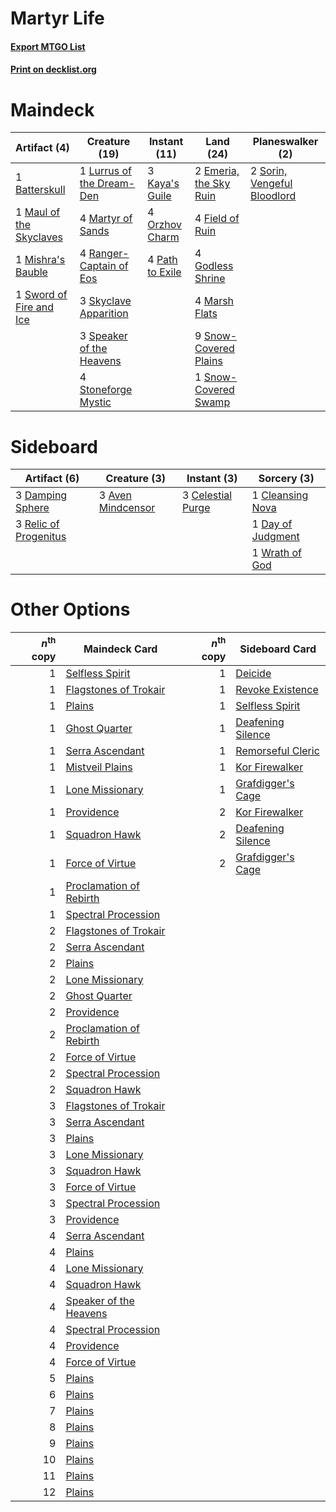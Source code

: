# Martyr Life

#### [Export MTGO List](../collection/Martyr%20Life/Martyr%20Life.txt)
#### [Print on decklist.org](http://decklist.org/?deckmain=1%09Batterskull%0A2%09Emeria,%20the%20Sky%20Ruin%0A4%09Field%20of%20Ruin%0A4%09Godless%20Shrine%0A3%09Kaya's%20Guile%0A1%09Lurrus%20of%20the%20Dream-Den%0A4%09Marsh%20Flats%0A4%09Martyr%20of%20Sands%0A1%09Maul%20of%20the%20Skyclaves%0A1%09Mishra's%20Bauble%0A4%09Orzhov%20Charm%0A4%09Path%20to%20Exile%0A4%09Ranger-Captain%20of%20Eos%0A3%09Skyclave%20Apparition%0A9%09Snow-Covered%20Plains%0A1%09Snow-Covered%20Swamp%0A2%09Sorin,%20Vengeful%20Bloodlord%0A3%09Speaker%20of%20the%20Heavens%0A4%09Stoneforge%20Mystic%0A1%09Sword%20of%20Fire%20and%20Ice&deckside=3%09Aven%20Mindcensor%0A3%09Celestial%20Purge%0A1%09Cleansing%20Nova%0A3%09Damping%20Sphere%0A1%09Day%20of%20Judgment%0A3%09Relic%20of%20Progenitus%0A1%09Wrath%20of%20God)
# Maindeck

|                                           Artifact (4)                                           |                                           Creature (19)                                            |                                       Instant (11)                                       |                                            Land (24)                                            |                                           Planeswalker (2)                                           |
|--------------------------------------------------------------------------------------------------|----------------------------------------------------------------------------------------------------|------------------------------------------------------------------------------------------|-------------------------------------------------------------------------------------------------|------------------------------------------------------------------------------------------------------|
|1 [Batterskull](http://gatherer.wizards.com/Pages/Card/Details.aspx?multiverseid=233055)          |1 [Lurrus of the Dream-Den](http://gatherer.wizards.com/Pages/Card/Details.aspx?multiverseid=479746)|3 [Kaya's Guile](http://gatherer.wizards.com/Pages/Card/Details.aspx?multiverseid=464154) |2 [Emeria, the Sky Ruin](http://gatherer.wizards.com/Pages/Card/Details.aspx?multiverseid=389503)|2 [Sorin, Vengeful Bloodlord](http://gatherer.wizards.com/Pages/Card/Details.aspx?multiverseid=461144)|
|1 [Maul of the Skyclaves](http://gatherer.wizards.com/Pages/Card/Details.aspx?multiverseid=491651)|4 [Martyr of Sands](http://gatherer.wizards.com/Pages/Card/Details.aspx?multiverseid=121263)        |4 [Orzhov Charm](http://gatherer.wizards.com/Pages/Card/Details.aspx?multiverseid=460468) |4 [Field of Ruin](http://gatherer.wizards.com/Pages/Card/Details.aspx?multiverseid=435415)       |                                                                                                      |
|1 [Mishra's Bauble](http://gatherer.wizards.com/Pages/Card/Details.aspx?multiverseid=122122)      |4 [Ranger-Captain of Eos](http://gatherer.wizards.com/Pages/Card/Details.aspx?multiverseid=463970)  |4 [Path to Exile](http://gatherer.wizards.com/Pages/Card/Details.aspx?multiverseid=220511)|4 [Godless Shrine](http://gatherer.wizards.com/Pages/Card/Details.aspx?multiverseid=405099)      |                                                                                                      |
|1 [Sword of Fire and Ice](http://gatherer.wizards.com/Pages/Card/Details.aspx?multiverseid=46429) |3 [Skyclave Apparition](http://gatherer.wizards.com/Pages/Card/Details.aspx?multiverseid=495603)    |                                                                                          |4 [Marsh Flats](http://gatherer.wizards.com/Pages/Card/Details.aspx?multiverseid=405101)         |                                                                                                      |
|                                                                                                  |3 [Speaker of the Heavens](http://gatherer.wizards.com/Pages/Card/Details.aspx?multiverseid=488246) |                                                                                          |9 [Snow-Covered Plains](http://gatherer.wizards.com/Pages/Card/Details.aspx?multiverseid=121267) |                                                                                                      |
|                                                                                                  |4 [Stoneforge Mystic](http://gatherer.wizards.com/Pages/Card/Details.aspx?multiverseid=198383)      |                                                                                          |1 [Snow-Covered Swamp](http://gatherer.wizards.com/Pages/Card/Details.aspx?multiverseid=121256)  |                                                                                                      |


# Sideboard

|                                          Artifact (6)                                          |                                        Creature (3)                                        |                                        Instant (3)                                         |                                        Sorcery (3)                                         |
|------------------------------------------------------------------------------------------------|--------------------------------------------------------------------------------------------|--------------------------------------------------------------------------------------------|--------------------------------------------------------------------------------------------|
|3 [Damping Sphere](http://gatherer.wizards.com/Pages/Card/Details.aspx?multiverseid=443101)     |3 [Aven Mindcensor](http://gatherer.wizards.com/Pages/Card/Details.aspx?multiverseid=426707)|3 [Celestial Purge](http://gatherer.wizards.com/Pages/Card/Details.aspx?multiverseid=183055)|1 [Cleansing Nova](http://gatherer.wizards.com/Pages/Card/Details.aspx?multiverseid=447145) |
|3 [Relic of Progenitus](http://gatherer.wizards.com/Pages/Card/Details.aspx?multiverseid=174824)|                                                                                            |                                                                                            |1 [Day of Judgment](http://gatherer.wizards.com/Pages/Card/Details.aspx?multiverseid=439344)|
|                                                                                                |                                                                                            |                                                                                            |1 [Wrath of God](http://gatherer.wizards.com/Pages/Card/Details.aspx?multiverseid=129808)   |


# Other Options

|*n*<sup>th</sup> copy|                                          Maindeck Card                                           |*n*<sup>th</sup> copy|                                       Sideboard Card                                       |
|--------------------:|--------------------------------------------------------------------------------------------------|--------------------:|--------------------------------------------------------------------------------------------|
|                    1|[Selfless Spirit](http://gatherer.wizards.com/Pages/Card/Details.aspx?multiverseid=414332)        |                    1|[Deicide](http://gatherer.wizards.com/Pages/Card/Details.aspx?multiverseid=380395)          |
|                    1|[Flagstones of Trokair](http://gatherer.wizards.com/Pages/Card/Details.aspx?multiverseid=116733)  |                    1|[Revoke Existence](http://gatherer.wizards.com/Pages/Card/Details.aspx?multiverseid=378397) |
|                    1|[Plains](http://gatherer.wizards.com/Pages/Card/Details.aspx?multiverseid=439856)                 |                    1|[Selfless Spirit](http://gatherer.wizards.com/Pages/Card/Details.aspx?multiverseid=414332)  |
|                    1|[Ghost Quarter](http://gatherer.wizards.com/Pages/Card/Details.aspx?multiverseid=389534)          |                    1|[Deafening Silence](http://gatherer.wizards.com/Pages/Card/Details.aspx?multiverseid=472972)|
|                    1|[Serra Ascendant](http://gatherer.wizards.com/Pages/Card/Details.aspx?multiverseid=438597)        |                    1|[Remorseful Cleric](http://gatherer.wizards.com/Pages/Card/Details.aspx?multiverseid=447169)|
|                    1|[Mistveil Plains](http://gatherer.wizards.com/Pages/Card/Details.aspx?multiverseid=142014)        |                    1|[Kor Firewalker](http://gatherer.wizards.com/Pages/Card/Details.aspx?multiverseid=442010)   |
|                    1|[Lone Missionary](http://gatherer.wizards.com/Pages/Card/Details.aspx?multiverseid=386344)        |                    1|[Grafdigger's Cage](http://gatherer.wizards.com/Pages/Card/Details.aspx?multiverseid=278452)|
|                    1|[Providence](http://gatherer.wizards.com/Pages/Card/Details.aspx?multiverseid=414329)             |                    2|[Kor Firewalker](http://gatherer.wizards.com/Pages/Card/Details.aspx?multiverseid=442010)   |
|                    1|[Squadron Hawk](http://gatherer.wizards.com/Pages/Card/Details.aspx?multiverseid=442023)          |                    2|[Deafening Silence](http://gatherer.wizards.com/Pages/Card/Details.aspx?multiverseid=472972)|
|                    1|[Force of Virtue](http://gatherer.wizards.com/Pages/Card/Details.aspx?multiverseid=463959)        |                    2|[Grafdigger's Cage](http://gatherer.wizards.com/Pages/Card/Details.aspx?multiverseid=278452)|
|                    1|[Proclamation of Rebirth](http://gatherer.wizards.com/Pages/Card/Details.aspx?multiverseid=107341)|                     |                                                                                            |
|                    1|[Spectral Procession](http://gatherer.wizards.com/Pages/Card/Details.aspx?multiverseid=389685)    |                     |                                                                                            |
|                    2|[Flagstones of Trokair](http://gatherer.wizards.com/Pages/Card/Details.aspx?multiverseid=116733)  |                     |                                                                                            |
|                    2|[Serra Ascendant](http://gatherer.wizards.com/Pages/Card/Details.aspx?multiverseid=438597)        |                     |                                                                                            |
|                    2|[Plains](http://gatherer.wizards.com/Pages/Card/Details.aspx?multiverseid=439856)                 |                     |                                                                                            |
|                    2|[Lone Missionary](http://gatherer.wizards.com/Pages/Card/Details.aspx?multiverseid=386344)        |                     |                                                                                            |
|                    2|[Ghost Quarter](http://gatherer.wizards.com/Pages/Card/Details.aspx?multiverseid=389534)          |                     |                                                                                            |
|                    2|[Providence](http://gatherer.wizards.com/Pages/Card/Details.aspx?multiverseid=414329)             |                     |                                                                                            |
|                    2|[Proclamation of Rebirth](http://gatherer.wizards.com/Pages/Card/Details.aspx?multiverseid=107341)|                     |                                                                                            |
|                    2|[Force of Virtue](http://gatherer.wizards.com/Pages/Card/Details.aspx?multiverseid=463959)        |                     |                                                                                            |
|                    2|[Spectral Procession](http://gatherer.wizards.com/Pages/Card/Details.aspx?multiverseid=389685)    |                     |                                                                                            |
|                    2|[Squadron Hawk](http://gatherer.wizards.com/Pages/Card/Details.aspx?multiverseid=442023)          |                     |                                                                                            |
|                    3|[Flagstones of Trokair](http://gatherer.wizards.com/Pages/Card/Details.aspx?multiverseid=116733)  |                     |                                                                                            |
|                    3|[Serra Ascendant](http://gatherer.wizards.com/Pages/Card/Details.aspx?multiverseid=438597)        |                     |                                                                                            |
|                    3|[Plains](http://gatherer.wizards.com/Pages/Card/Details.aspx?multiverseid=439856)                 |                     |                                                                                            |
|                    3|[Lone Missionary](http://gatherer.wizards.com/Pages/Card/Details.aspx?multiverseid=386344)        |                     |                                                                                            |
|                    3|[Squadron Hawk](http://gatherer.wizards.com/Pages/Card/Details.aspx?multiverseid=442023)          |                     |                                                                                            |
|                    3|[Force of Virtue](http://gatherer.wizards.com/Pages/Card/Details.aspx?multiverseid=463959)        |                     |                                                                                            |
|                    3|[Spectral Procession](http://gatherer.wizards.com/Pages/Card/Details.aspx?multiverseid=389685)    |                     |                                                                                            |
|                    3|[Providence](http://gatherer.wizards.com/Pages/Card/Details.aspx?multiverseid=414329)             |                     |                                                                                            |
|                    4|[Serra Ascendant](http://gatherer.wizards.com/Pages/Card/Details.aspx?multiverseid=438597)        |                     |                                                                                            |
|                    4|[Plains](http://gatherer.wizards.com/Pages/Card/Details.aspx?multiverseid=439856)                 |                     |                                                                                            |
|                    4|[Lone Missionary](http://gatherer.wizards.com/Pages/Card/Details.aspx?multiverseid=386344)        |                     |                                                                                            |
|                    4|[Squadron Hawk](http://gatherer.wizards.com/Pages/Card/Details.aspx?multiverseid=442023)          |                     |                                                                                            |
|                    4|[Speaker of the Heavens](http://gatherer.wizards.com/Pages/Card/Details.aspx?multiverseid=488246) |                     |                                                                                            |
|                    4|[Spectral Procession](http://gatherer.wizards.com/Pages/Card/Details.aspx?multiverseid=389685)    |                     |                                                                                            |
|                    4|[Providence](http://gatherer.wizards.com/Pages/Card/Details.aspx?multiverseid=414329)             |                     |                                                                                            |
|                    4|[Force of Virtue](http://gatherer.wizards.com/Pages/Card/Details.aspx?multiverseid=463959)        |                     |                                                                                            |
|                    5|[Plains](http://gatherer.wizards.com/Pages/Card/Details.aspx?multiverseid=439856)                 |                     |                                                                                            |
|                    6|[Plains](http://gatherer.wizards.com/Pages/Card/Details.aspx?multiverseid=439856)                 |                     |                                                                                            |
|                    7|[Plains](http://gatherer.wizards.com/Pages/Card/Details.aspx?multiverseid=439856)                 |                     |                                                                                            |
|                    8|[Plains](http://gatherer.wizards.com/Pages/Card/Details.aspx?multiverseid=439856)                 |                     |                                                                                            |
|                    9|[Plains](http://gatherer.wizards.com/Pages/Card/Details.aspx?multiverseid=439856)                 |                     |                                                                                            |
|                   10|[Plains](http://gatherer.wizards.com/Pages/Card/Details.aspx?multiverseid=439856)                 |                     |                                                                                            |
|                   11|[Plains](http://gatherer.wizards.com/Pages/Card/Details.aspx?multiverseid=439856)                 |                     |                                                                                            |
|                   12|[Plains](http://gatherer.wizards.com/Pages/Card/Details.aspx?multiverseid=439856)                 |                     |                                                                                            |

